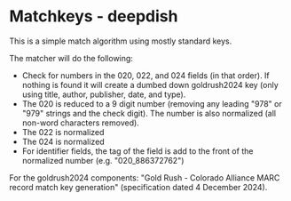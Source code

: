 # Matchkeys - deepdish

This is a simple match algorithm using mostly standard keys.

The matcher will do the following:
* Check for numbers in the 020, 022, and 024 fields (in that order).
  If nothing is found it will create a dumbed down goldrush2024 key (only using title, author, publisher, date, and type).
* The 020 is reduced to a 9 digit number (removing any leading "978" or "979" strings and the check digit).
  The number is also normalized (all non-word characters removed).
* The 022 is normalized
* The 024 is normalized
* For identifier fields, the tag of the field is add to the front of the normalized number (e.g. "020_886372762")

For the goldrush2024 components: "Gold Rush - Colorado Alliance MARC record match key generation" (specification dated 4 December 2024).

